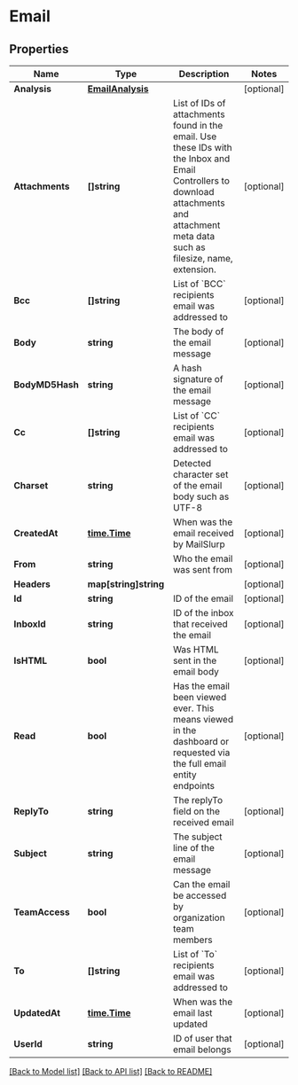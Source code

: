 # Email

## Properties

Name | Type | Description | Notes
------------ | ------------- | ------------- | -------------
**Analysis** | [**EmailAnalysis**](EmailAnalysis) |  | [optional] 
**Attachments** | **[]string** | List of IDs of attachments found in the email. Use these IDs with the Inbox and Email Controllers to download attachments and attachment meta data such as filesize, name, extension. | [optional] 
**Bcc** | **[]string** | List of &#x60;BCC&#x60; recipients email was addressed to | [optional] 
**Body** | **string** | The body of the email message | [optional] 
**BodyMD5Hash** | **string** | A hash signature of the email message | [optional] 
**Cc** | **[]string** | List of &#x60;CC&#x60; recipients email was addressed to | [optional] 
**Charset** | **string** | Detected character set of the email body such as UTF-8 | [optional] 
**CreatedAt** | [**time.Time**](time.Time) | When was the email received by MailSlurp | [optional] 
**From** | **string** | Who the email was sent from | [optional] 
**Headers** | **map[string]string** |  | [optional] 
**Id** | **string** | ID of the email | [optional] 
**InboxId** | **string** | ID of the inbox that received the email | [optional] 
**IsHTML** | **bool** | Was HTML sent in the email body | [optional] 
**Read** | **bool** | Has the email been viewed ever. This means viewed in the dashboard or requested via the full email entity endpoints | [optional] 
**ReplyTo** | **string** | The replyTo field on the received email | [optional] 
**Subject** | **string** | The subject line of the email message | [optional] 
**TeamAccess** | **bool** | Can the email be accessed by organization team members | [optional] 
**To** | **[]string** | List of &#x60;To&#x60; recipients email was addressed to | [optional] 
**UpdatedAt** | [**time.Time**](time.Time) | When was the email last updated | [optional] 
**UserId** | **string** | ID of user that email belongs | [optional] 

[[Back to Model list]](../README#documentation-for-models) [[Back to API list]](../README#documentation-for-api-endpoints) [[Back to README]](../README)


